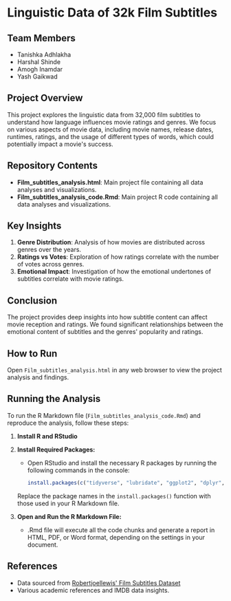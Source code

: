 

# Linguistic Data of 32k Film Subtitles

## Team Members
- Tanishka Adhlakha
- Harshal Shinde
- Amogh Inamdar
- Yash Gaikwad

## Project Overview
This project explores the linguistic data from 32,000 film subtitles to understand how language influences movie ratings and genres. We focus on various aspects of movie data, including movie names, release dates, runtimes, ratings, and the usage of different types of words, which could potentially impact a movie's success.

## Repository Contents
- **Film_subtitles_analysis.html**: Main project file containing all data analyses and visualizations.
- **Film_subtitles_analysis_code.Rmd**: Main project R code containing all data analyses and visualizations.

## Key Insights
1. **Genre Distribution**: Analysis of how movies are distributed across genres over the years.
2. **Ratings vs Votes**: Exploration of how ratings correlate with the number of votes across genres.
3. **Emotional Impact**: Investigation of how the emotional undertones of subtitles correlate with movie ratings.

## Conclusion
The project provides deep insights into how subtitle content can affect movie reception and ratings. We found significant relationships between the emotional content of subtitles and the genres' popularity and ratings. 

## How to Run
Open `Film_subtitles_analysis.html` in any web browser to view the project analysis and findings.

## Running the Analysis

To run the R Markdown file (`Film_subtitles_analysis_code.Rmd`) and reproduce the analysis, follow these steps:

1. **Install R and RStudio**
  
2. **Install Required Packages:**
   - Open RStudio and install the necessary R packages by running the following commands in the console:
     ```R
     install.packages(c("tidyverse", "lubridate", "ggplot2", "dplyr", "stringr"))
     ```
   Replace the package names in the `install.packages()` function with those used in your R Markdown file.

3. **Open and Run the R Markdown File:**
   - .Rmd file will execute all the code chunks and generate a report in HTML, PDF, or Word format, depending on the settings in your document.



## References
- Data sourced from [Robertjoellewis' Film Subtitles Dataset](https://data.world/robertjoellewis/film-subtitles)
- Various academic references and IMDB data insights.

